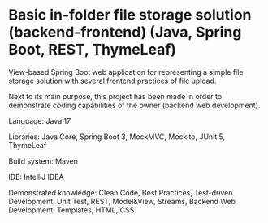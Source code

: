 # Basic in-folder file storage solution (backend-frontend) (Java, Spring Boot, REST, ThymeLeaf)
<p>View-based Spring Boot web application for representing a simple file storage solution with several frontend practices of file upload.</p>
<p>Next to its main purpose, this project has been made in order to demonstrate coding capabilities of the owner (backend web development).</p>
<p>Language: Java 17</p>
<p>Libraries: Java Core, Spring Boot 3, MockMVC, Mockito, JUnit 5, ThymeLeaf</p>
<p>Build system: Maven</p>
<p>IDE: IntelliJ IDEA</p>
<p>Demonstrated knowledge: Clean Code, Best Practices, Test-driven Development, Unit Test, REST, Model&View, Streams, Backend Web Development, Templates, HTML, CSS</p>
